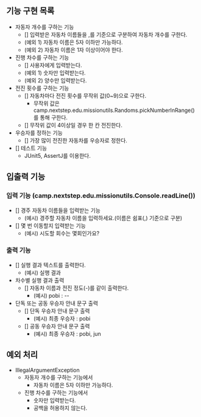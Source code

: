 ## 기능 구현 목록

- 자동자 개수를 구하는 기능
    - [] 입력받은 자동차 이름들을 ,를 기준으로 구분하여 자동차 개수를 구한다.
    - (예외 1) 자동차 이름은 5자 이하만 가능하다.
    - (예외 2) 자동차 이름은 1자 이상이어야 한다.
- 진행 차수를 구하는 기능
    - [] 사용자에게 입력받는다.
    - (예외 1) 숫자만 입력받는다.
    - (예외 2) 양수만 입력받는다.
- 전진 횟수를 구하는 기능
    - [] 자동차마다 전진 횟수를 무작위 값(0~9)으로 구한다.
        - 무작위 값은 camp.nextstep.edu.missionutils.Randoms.pickNumberInRange()를 통해 구한다.
    - [] 무작위 값이 4이상일 경우 한 칸 전진한다.
- 우승자를 정하는 기능
    - [] 가장 많이 전진한 자동차를 우승자로 정한다.
- [] 테스트 기능
    - JUnit5, AssertJ를 이용한다.

## 입출력 기능

### 입력 기능 (camp.nextstep.edu.missionutils.Console.readLine())

- [] 경주 자동차 이름들을 입력받는 기능
    - (예시) 경주할 자동차 이름을 입력하세요.(이름은 쉼표(,) 기준으로 구분)
- [] 몇 번 이동할지 입력받는 기능
    - (예시) 시도할 회수는 몇회인가요?

### 출력 기능

- [] 실행 결과 텍스트를 출력한다.
    - (예시) 실행 결과
- 차수별 실행 결과 출력
    - [] 자동차 이름과 전진 정도(-)를 같이 출력한다.
        - (예시) pobi : --
- 단독 또는 공동 우승자 안내 문구 출력
    - [] 단독 우승자 안내 문구 출력
        - (예시) 최종 우승자 : pobi
    - [] 공동 우승자 안내 문구 출력
        - (예시) 최종 우승자 : pobi, jun

## 예외 처리

- IllegalArgumentException
    - 자동자 개수를 구하는 기능에서
        - 자동차 이름은 5자 이하만 가능하다.
    - 진행 차수를 구하는 기능에서
        - 숫자만 입력받는다.
        - 공백을 허용하지 않는다.
